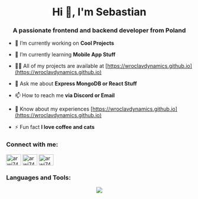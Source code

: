 <h1 align="center">Hi 👋, I'm Sebastian</h1>
<h3 align="center">A passionate frontend and backend developer from Poland</h3>

- 🔭 I’m currently working on **Cool Projects**

- 🌱 I’m currently learning **Mobile App Stuff**

- 👨‍💻 All of my projects are available at [https://wroclavdynamics.github.io](https://wroclavdynamics.github.io)

- 💬 Ask me about **Express MongoDB or React Stuff**

- 📫 How to reach me **via Discord or Email**

- 📄 Know about my experiences [https://wroclavdynamics.github.io](https://wroclavdynamics.github.io)

- ⚡ Fun fact **I love coffee and cats**

<h3 align="left">Connect with me:</h3>
<p align="left">
<a href="https://instagram.com/arwi74" target="blank"><img align="center" src="https://raw.githubusercontent.com/rahuldkjain/github-profile-readme-generator/master/src/images/icons/Social/instagram.svg" alt="arwi74" height="30" width="40" /></a>
<a href="https://www.youtube.com/c/arwi74" target="blank"><img align="center" src="https://raw.githubusercontent.com/rahuldkjain/github-profile-readme-generator/master/src/images/icons/Social/youtube.svg" alt="arwi74" height="30" width="40" /></a>
<a href="https://discord.gg/arwi74#3127" target="blank"><img align="center" src="https://raw.githubusercontent.com/rahuldkjain/github-profile-readme-generator/master/src/images/icons/Social/discord.svg" alt="arwi74#3127" height="30" width="40" /></a>
</p>

<h3 align="left">Languages and Tools:</h3>
<p align="center">
  <a href="https://skillicons.dev">
    <img src="https://skillicons.dev/icons?i=aws,azure,cs,css,discord,bots,electron,express,gcp,git,html,js,linux,lua,mysql,nginx,nodejs,ps,postman,react,unity,vscode," />
  </a>
</p>
